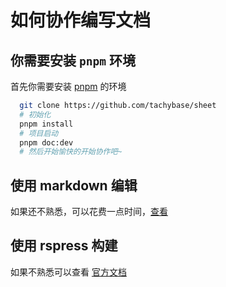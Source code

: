 # 如何协作编写文档

## 你需要安装 `pnpm` 环境

首先你需要安装 [pnpm](https://pnpm.io/zh/installation) 的环境

```bash
  git clone https://github.com/tachybase/sheet
  # 初始化
  pnpm install
  # 项目启动
  pnpm doc:dev
  # 然后开始愉快的开始协作吧~
```

## 使用 markdown 编辑

如果还不熟悉，可以花费一点时间，[查看](/contribution/markdown/)

## 使用 rspress 构建

如果不熟悉可以查看 [官方文档](https://rspress.dev/)

